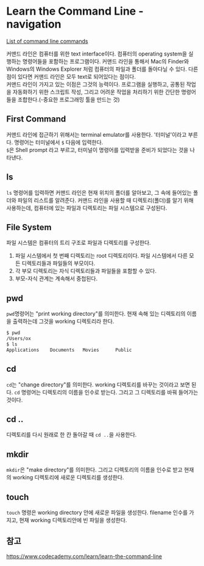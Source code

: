 # Learn the Command Line - navigation

[List of command line commands](https://www.codecademy.com/articles/command-line-commands)  

커맨드 라인은 컴퓨터를 위한 text interface이다. 컴퓨터의 operating system을 실행하는 명령어들을 포함하는 프로그램이다. 커맨드 라인을 통해서 Mac의 Finder와 Windows의 Windows Explorer 처럼 컴퓨터의 파일과 폴더를 돌아다닐 수 있다. 다른 점이 있다면 커맨드 라인은 모두 text로 되어있다는 점이다.  
커맨드 라인이 가지고 있는 이점은 그것의 능력이다. 프로그램을 실행하고, 공통된 작업을 자동화하기 위한 스크립트 작성, 그리고 어려운 작업을 처리하기 위한 간단한 명령어들을 조합한다.(-중요한 프로그래밍 툴을 만드는 것)  


## First Command  

커맨드 라인에 접근하기 위해서는 terminal emulator를 사용한다. '터미널'이라고 부른다. 명령어는 터미널에서 `$` 다음에 입력한다.  
`$`은 Shell prompt 라고 부르고, 터미널이 명령어를 입력받을 준비가 되었다는 것을 나타낸다.  

## ls  

`ls` 명령어를 입력하면 커맨드 라인은 현재 위치의 폴더를 알아보고, 그 속에 들어있는 폴더와 파일의 리스트를 알려준다. 커맨드 라인을 사용할 때 디렉토리(폴더)를 알기 위해 사용하는데, 컴퓨터에 있는 파일과 디렉토리는 파일 시스템으로 구성된다.    

## File System  
파일 시스템은 컴퓨터의 트리 구조로 파일과 디렉토리를 구성한다.  
1. 파일 시스템에서 첫 번째 디렉토리는 root 디렉토리이다. 파일 시스템에서 다른 모든 디렉토리들과 파일들의 부모이다.  
2. 각 부모 디렉토리는 자식 디렉토리들과 파일들을 포함할 수 있다.   
3. 부모-자식 관계는 계속해서 중첩된다.  


## pwd  

`pwd`명령어는 "print working directory"를 의미한다. 현재 속해 있는 디렉토리의 이름을 출력하는데 그것을 working 디렉토리라 한다.  

```bash
$ pwd
/Users/ox
$ ls
Applications	Documents	Movies		Public
```

## cd  
`cd`는 "change directory"를 의미한다. working 디렉토리를 바꾸는 것이라고 보면 된다.  `cd` 명령어는 디렉토리의 이름을 인수로 받는다. 그리고 그 디렉토리를 바꿔 들어가는 것이다.  

## cd ..
디렉토리를 다시 원래로 한 칸 돌아갈 때 `cd ..`을 사용한다.  

## mkdir  
`mkdir`은 "make directory"를 의미한다. 그리고 디렉토리의 이름을 인수로 받고 현재의 working 디렉토리에 새로운 디렉토리를 생성한다.  

## touch  
`touch` 명령은 working directory 안에 새로운 파일을 생성한다. filename 인수를 가지고, 현재 working 디렉토리안에 빈 파일을 생성한다.


## 참고  

https://www.codecademy.com/learn/learn-the-command-line



